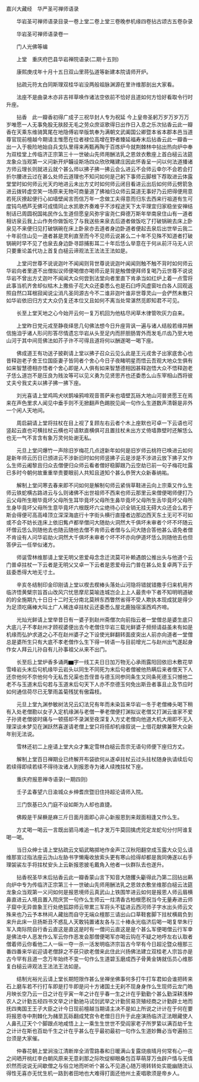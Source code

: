 <!-- { "loadSidebar": true } -->
嘉兴大藏经　华严圣可禅师语录


　　华岩圣可禅师语录目录一卷上堂二卷上堂三卷晚参机缘四卷拈古颂古五卷杂录

　　华岩圣可禅师语录卷一

　　门人光佛等编

　　上堂　重庆府巴县华岩禅院语录(二期十五则)

　　康熙庚戌年十月十五日双山里蒋弘道等新建本院请师开炉。

　　拈疏元符太白同斯理双桂华岩没两般祖脉渊源在里许维那剖出大家看。

　　法座不是曲录木亦非吉祥草唤作诸法空依前不恰好且道如何方恰好看取令行时升座。

　　拈香　此一瓣香初得广成子三祝华封人专为祝延
今上皇帝圣躬万岁万岁万万岁唯愿一人无事免股无肤胫无毛之劳众庶讴歌得日出作日入息之乐次拈香云此一瓣香在天乘东维骑箕尾在地隐傅岩举版筑奉为满朝文武阖国公卿暨本省本郡本邑当道尊官现前檀越今期请主惟愿在位者禄位高增在野者臻延福寿末后拈香云此一瓣香一出一入于极险地始自兵戈队里得来再甄再陶于百炼炉今就荆棘林中拈出热向炉中奉为双桂堂上传临济正宗第三十一世破山先师用酬法乳之恩敛衣敷座上首白槌云法筵龙象众当观第一义问新开炉韛设斯场四众欣欣睹建庄因此怀香呈一问以何法道播诸方师云理长则就进云就个甚么师以拂子拂一拂云会么进云不会师云幸尔不会若会打折尔腰进云过在甚么处师云道理也不知问如何是己躬下事师云脚根下荐取进云体露堂堂时如何师云光天灼地进云未出方丈时如何师云闭目看进云出后如何师云劈箭急进云拨转虚空笑一场原来无物可商量道了拂袖归众师云莫道无事好乃云把得便用意若死灰撩起便行心如墙壁闻言而信万年一念做工夫得意而归东去西来行祖道有生可度钝鸟栖芦无佛可成情同止水凯歌齐奏难乎不涉程途天下太平理宜归家稳坐安禅结制话已周圆祝国祐民作么生道但愿皇风弥宇宙尧仁舜德万斯年举南泉住山有一道者相访泉云我上山作务你做饭吃了与我送些来泉去后道者做饭吃了打破锅碗去床上卧泉见不来便归见打破锅碗在床上卧泉亦去道者身边卧道者便起去泉后出世举云我二十年前住山见一道者甚是灵利直至而今不见师云说甚么二十年不见殊不知道者打破锅碗时早不见了也泉去身边卧寻踪捕影耳二十年后恁么举意在于何从前汗马无人识只要重论盖代功上首复白槌云谛观法王法法王法如是。

　　上堂问世尊不说说迦叶不闻闻则背世尊说说迦叶闻闻则触不触不背时如何师云华岩向者里道不出僧拟议师便喝僧亦喝师云是背是触僧便拜师复喝乃云世尊不说说华岩不曾出方丈迦叶不闻闻大众何尝到法堂向者里直下肯承当如红炉上着一点雪将此事当机齐舍却似枯木上撒些子花大众还委悉么也是石臼呼风虚窗吐白各人回观返照自然口耳根寂闻说尘消凡圣同源古今不二谁非迦叶谁非世尊灵山一会俨然未散只如华岩依旧归方丈大众仍复还本位又且如何不离当处常湛然觅即知君不可见。

　　长至上堂天地之心今始开云何一复万机回为他枯尽闲草木律管吹灰力自来。

　　上堂昨日党元戎至静夜绎思几句佛法想今日升座背讽一遍与诸人结般若缘并酬信施洎乎诸人形问形答尽情遗忘华岩从头至足内而肝胆肠胃外而发毛爪齿乃至大地山河于其中间觅佛法如芥子许不可得且道将何以酬遂喝一喝下座。

　　佛成道王有功送子披剃请上堂以拂子召众云见么此是王元戎舍子出家底舍心也昔释迦老子舍王位国臣妻子皆同者个舍心今日子夜睹明星而悟云吾观大地众生俱有如来智慧德相亦悟者个舍心即是人人俱有如来智慧德相因甚释迦悟大众不悟释迦老子恁么道岂不是压良为贱汝等可以见义勇为见贤思齐也还委悉么山东宰相山西将彼丈夫兮我丈夫以拂子拂一拂下座。

　　刘光喜请上堂鸡鸣犬吠鹊噪鸦啼观音菩萨来也墙壁瓦砾大地山河普贤愿王在焉来在声色里求人闻见中垂手则不无掀翻声色踢脱见闻一句作么生道数声清磬是非外一个闲人天地间。

　　周启嗣请上堂将拄杖在目上视了复顾左右云者个木上座默也可卓一下云语也可竖起云直也可横拄杖云横也可语默直横俱可且置拄杖未出方丈倚墙靠壁时还解恁么也无一气不言含有象万灵何处谢无私。

　　元旦上堂问爆竹一声除旧岁梅花几点迓新年如何是旧岁师云桃符已唤进云如何是新年师云历日已颁进云不涉新旧时如何师竖拂子云是涉是不涉进云放下拂子又作么生师云阇黎且归众去僧便归众师云看者僧好稳脚跟乃云空劫已前一句子梅花吐露已多时今朝何故重重举贵要眼前人共知且道知个甚么恭贺大众新春纳祐。

　　解制上堂问寒去春来即不问如何是解制句师云紧俏草鞋进云向上宗乘又作么生师云铁蛇横古路进云与么则诸佛不出世祖师不西来也师云那里云来僧便喝师便打乃云父母所生眼毕竟坏父母所生耳毕竟坏父母所生鼻毕竟坏父母所生舌毕竟坏父母所生身毕竟坏父母所生意毕竟坏六根既坏六尘绝待心识全销无挂无碍大众还会么若于斯会得便可高高峰顶立深深海底行十字街头横行直撞者边那边西天东土无可不可如或不会不妨长连床上依旧觜卢都举僧问大随劫火洞然大千俱坏未审者个坏不坏随云坏僧云恁么则随他去也随云随他去僧不肯师云者僧与么问大随合答他甚么语免者僧不肯设有人问华岩劫火洞然大千俱坏未审者个坏不坏亦向伊道坏恁么则随他去也但答伊云一任举似诸方。

　　师诞雪林维那请上堂无明父恩爱母念念迁流莫可补赖遇朗公推出头与他道个云门普卓拄杖一下云者是无明父又卓一下云者是恩爱母云门普在甚么处复卓两下云于兹委悉得大地无寸土。

　　辛亥冬结制印金印刚请上堂以楔去楔棒头落处山河隐将错就错撒手归来机用齐临济悟黄檗宗旨首山改风穴忧思摩尼莫喻连城岂企上上人最贵中下者不知明明道破的的全施期九十日日十二时无分南北莫辨东西瞥然省得不受人欺执本现成犹是得少为足须吃痛棒大叫土广人稀连卓拄杖云还委悉么屋北鹿独宿溪西鸡齐啼。

　　光灿光鲜请上堂举昔日有一婆子到赵州斋僧次向前指云者一堂僧总是婆生底只大底儿子不孝赵州才顾视婆便出去今老僧住华岩三载光鲜婆子频频请益虽未有如是机缘而弘护求道之心不在赵州婆子之下设使光鲜翻转面皮突出人前亦向道者一堂僧总是婆所生只有大底不孝老僧作么生下得一转语一与目前增光二与赵州出气遂起身作女人拜云儿孙自有儿孙事祖父从来不出门。

　　长至后上堂炉香多诵两▆字一线工夫日日加万物无心承雨露阳回依旧木敷花举雪峰岩头末后句机缘毕云岩头以同生不同死为末后句者僧被他热瞒后来者僧天下人还奈他何不奈他何今无私吾兄渠也吾侄昔与德玉同参同条生又同条死德玉只憾他二老不与玉道末后句若与玉道末后句天下人亦不奈德玉何免出斯丑者事且止及节应时如何通信荷尽已无擎雨盖菊残犹有傲霜枝。

　　元旦上堂九渊参敏树法兄云幻法兄有年而未染旨来华岩一冬于老僧棒头喝下稍有入处老僧勘以女子入定机缘渊与老僧一拳老僧便打渊拟议老僧又打渊云谁家不爱子孙贤老僧彼时痛与一顿搭却不录渊至夜深复入方丈老僧向他道大机大用即不无入理深谈未梦见在渊跃然喜遂请老僧上堂只将搭却机缘叙说一上借花献佛兼贺大众新年别无法说。

　　雪林还初二上座请上堂大众才集定雪林白槌云吾宗无语句师便下座归方丈。

　　解制上堂百日禅期业已终解开布袋欲何从遂卓拄杖云过头拄杖随身执请续后句若续得即续若续不得待汝诸人到报恩寺为诸人续拽拄杖下座。

　　重庆府报恩禅寺语录(一期四则)

　　壬子孟春望六日渝城众乡绅耆庶暨旧住持超沦请师入院。

　　三门恢基已久门庭不设如斯为人却也直捷。

　　佛殿是干屎橛是麻三斤日面月面即心非心新报恩到来觌面相逢又作么生。

　　方丈喝一喝云一言既出驷马难追一机才发万牛莫回擒虎兕定龙蛇句分付阿谁复喝一喝。

　　当日众绅士请上堂拈疏云文韬武略掷地作金声江汉秋阳翻空成玉露大众见么请维那宣过指法座云沩山左胁书字懒庵收放索头更有寒山拾得却都是我同俦遂以右手理袈裟左手将拄杖安头上云新报恩披毛戴角入他者一伙群队去也遂升。

　　拈香祝圣毕末后拈香云此一瓣香蒙山言下知音大随钁头斸得此乃第二回拈出爇向炉中专为传临济正宗第三十一世破山先师用酬法乳之恩敛衣敷坐维那白槌云法筵龙象众当观第一义问如何是报恩境师云真武山上铁围竿进云如何是报恩人师云眉横鼻直进云人境且置入院庆赏一句作么生师云一炷清香古柏根愿祝当今无量寿进云师子窟中无异兽象王行处绝狐踪师云带累三军将头不猛进云西河师子字水出头师云文殊来也乃云予本林间人藏拙而自守无端众檀那三请出山口草鞋套脚下拄杖横肩负到来升此床一旦扬斯丑不惑乱人天敢钝置诸友各与三十棒永光临济后喝一喝复举朱行军入南际院自行香云直这是直这是时有一僧问云直这是是个甚么军便喝僧云行军幸是佛法中人恶发作么军云你作恶发会那僧便喝军亦喝云钩在不疑之地呼左右认取者僧着师云你看他二人一纵一夺一杀一活发明临济宗旨古今罕有今日超沦暨众檀那三番四番来华岩迎请老僧辞之不获只欲老僧来此住此兴扬佛法建立双桂老人宗旨亦是古今罕有且道一念万年始终不变一句作么生道碧玉磨成西子骨黄金铸就伍员心维那复白槌云谛观法王法法王法如是。

　　结制光裕光云请上堂长期短限作甚么坐禅坐佛事何多打牛打车君如会谁把砖来石上磨车若不行打车即是打牛即是问十方诸国土无刹不现身身作么生现师云龙门皓月映长空乃云一日之计在乎寅一年之计在乎春一生之计在乎勤勤个甚么勤深耕浅种农人之计勤五经四书文举之计勤驰马试剑武举之计勤贸易货殖经商之计勤辟土地而抚四夷国王王子大臣之计今日现前檀越当期请主决不是如上所说之计计在于何在要将报恩寺中荆棘化为赭垩瓦砾翻成梵宫令老僧日日升于此座演扬临济正法眼藏使人人鼻孔辽天个个脚跟点地咸悟上上一乘生生世世不受阎家老子所罗絷以满百劫千生之计计在斯也百劫千生之计在乎甚么在乎最初最初一句作么生道妙舞必当夸遍拍三台须是大家催。

　　仲春花朝上堂涧浊江清断岸全消雪路春和日暖满山复露烧痕晴月何常有心一夜之间晒开桃红李白朝风原来无意刹那之际吹绽柳眼桑包百草萌芽万虫辟户情与无情炽然而说说无间歇僧之与俗立地而听听个甚么不见道心随万境转转处实能幽随流认得性无喜亦无忧生机一路到者田地也大难得打面还他州土麦唱歌须是帝乡人。

